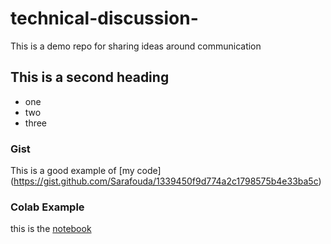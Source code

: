 # technical-discussion-
This is a demo repo for sharing ideas around communication


## This is a second heading

* one 
* two
* three

### Gist

This is a good example of  [my code] (https://gist.github.com/Sarafouda/1339450f9d774a2c1798575b4e33ba5c) 

### Colab Example
this is the [notebook](https://github.com/Sarafouda/technical-discussion-/blob/main/technical_docs.ipynb)
